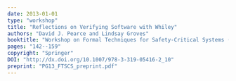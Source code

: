 ```yaml
---
date: 2013-01-01
type: "workshop"
title: "Reflections on Verifying Software with Whiley"
authors: "David J. Pearce and Lindsay Groves"
booktitle: "Workshop on Formal Techniques for Safety-Critical Systems (FTSCS)"
pages: "142--159"
copyright: "Springer"
DOI: "http://dx.doi.org/10.1007/978-3-319-05416-2_10"
preprint: "PG13_FTSCS_preprint.pdf"
---
```



